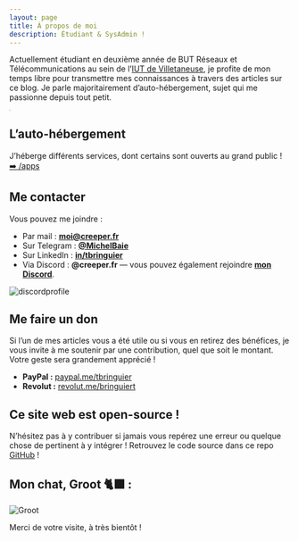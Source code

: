 ```yaml
---
layout: page
title: À propos de moi
description: Étudiant & SysAdmin !
---
```


Actuellement étudiant en deuxième année de BUT Réseaux et Télécommunications au sein de l’[IUT de Villetaneuse](https://iutv.univ-paris13.fr/), je profite de mon temps libre pour transmettre mes connaissances à travers des articles sur ce blog. Je parle majoritairement d’auto-hébergement, sujet qui me passionne depuis tout petit.

<img src="https://forevercdn.creeper.fr/moi/pdp-datacenter.avif" style="display: block; margin: 0 auto; zoom:10%;" />

## L’auto-hébergement

J’héberge différents services, dont certains sont ouverts au grand public ! [➡️ /apps](https://creeper.fr/apps)

## Me contacter

Vous pouvez me joindre :

* Par mail : [**moi@creeper.fr**](mailto:moi@creeper.fr)
* Sur Telegram : [**@MichelBaie**](https://t.me/MichelBaie)
* Sur LinkedIn : [**in/tbringuier**](https://www.linkedin.com/in/tbringuier)
* Via Discord : **@creeper.fr** — vous pouvez également rejoindre [**mon Discord**](https://discord.gg/34tTSGRRyb).

![discordprofile](https://discordprofile.creeper.fr)

## Me faire un don

Si l’un de mes articles vous a été utile ou si vous en retirez des bénéfices, je vous invite à me soutenir par une contribution, quel que soit le montant. Votre geste sera grandement apprécié !

- **PayPal :** [paypal.me/tbringuier](https://paypal.me/tbringuier)
- **Revolut :** [revolut.me/bringuiert](https://revolut.me/bringuiert)

## Ce site web est open-source !

N’hésitez pas à y contribuer si jamais vous repérez une erreur ou quelque chose de pertinent à y intégrer ! Retrouvez le code source dans ce repo [GitHub](https://github.com/MichelBaie/creeper.fr/) !

## Mon chat, Groot 🐈‍⬛ :

![Groot](assets/img/groot.avif)

Merci de votre visite, à très bientôt !
